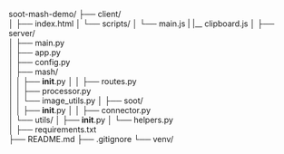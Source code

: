 soot-mash-demo/
├── client/                
│   ├── index.html
│   └── scripts/
│       └── main.js
|       |__ clipboard.js
│
├── server/               
│   ├── main.py           
│   ├── app.py           
│   ├── config.py          
│   ├── mash/             
│   │   ├── __init__.py
│   │   ├── routes.py      
│   │   ├── processor.py   
│   │   └── image_utils.py 
│   ├── soot/              
│   │   ├── __init__.py
│   │   ├── connector.py   
│   └── utils/
│       ├── __init__.py
│       └── helpers.py     
│
├── requirements.txt      
├── README.md
├── .gitignore
└── venv/                  
